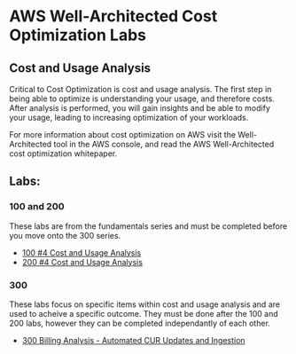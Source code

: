 # AWS Well-Architected Cost Optimization Labs

## Cost and Usage Analysis
Critical to Cost Optimization is cost and usage analysis. The first step in being able to optimize is understanding your usage, and therefore costs. After analysis is performed, you will gain insights and be able to modify your usage, leading to increasing optimization of your workloads. 

For more information about cost optimization on AWS visit the Well-Architected tool in the AWS console, and read the AWS Well-Architected cost optimization whitepaper.


## Labs:

### 100 and 200
These labs are from the fundamentals series and must be completed before you move onto the 300 series.

- [100 #4 Cost and Usage Analysis](../Cost_Fundamentals/100_4_Cost_and_Usage_Analysis/README.md)
- [200 #4 Cost and Usage Analysis](../Cost_Fundamentals/200_4_Cost_and_Usage_Analysis/README.md)


### 300
These labs focus on specific items within cost and usage analysis and are used to acheive a specific outcome. They must be done after the 100 and 200 labs, however they can be completed independantly of each other. 

- [300 Billing Analysis - Automated CUR Updates and Ingestion](./300_Automated_CUR_Updates_and_Ingestion/README.md) 






